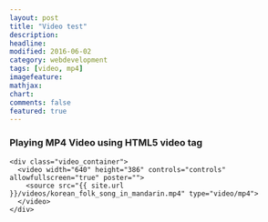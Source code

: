 ```yaml
---
layout: post
title: "Video test"
description: 
headline: 
modified: 2016-06-02
category: webdevelopment
tags: [video, mp4]
imagefeature: 
mathjax: 
chart: 
comments: false
featured: true
---
```

### Playing MP4 Video using HTML5 video tag



	<div class="video_container">
	  <video width="640" height="386" controls="controls" allowfullscreen="true" poster="">
		<source src="{{ site.url }}/videos/korean_folk_song_in_mandarin.mp4" type="video/mp4">
	  </video> 
	</div>

